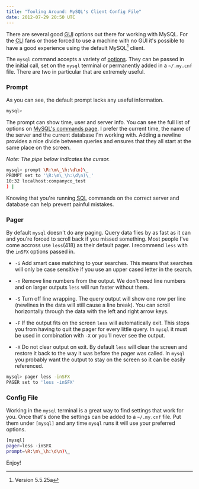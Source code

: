 ```yaml
---
title: "Tooling Around: MySQL's Client Config File"
date: 2012-07-29 20:50 UTC
---
```


There are several good <abbr title="Graphical User Interface">GUI</abbr> options out there for working with MySQL.
For the <abbr title="Command-line Interface">CLI</abbr> fans or those forced to use a machine with no GUI it's possible to have a good experience using the default MySQL[^1] client.
<!--more-->

The `mysql` command accepts a variety of [options][1].
They can be passed in the initial call, set on the `mysql` terminal or permanently added in a `~/.my.cnf` file.
There are two in particular that are extremely useful.

### Prompt

As you can see, the default prompt lacks any useful information.

```sh
mysql>
```

The prompt can show time, user and server info.
You can see the full list of options on [MySQL's commands page][2].
I prefer the current time, the name of the server and the current database I'm working with.
Adding a newline provides a nice divide between queries and ensures that they all start at the same place on the screen.

*Note: The pipe below indicates the cursor.*

```sh
mysql> prompt \R:\m\_\h:\d\n)\_ 
PROMPT set to '\R:\m\_\h:\d\n)\_'
10:32 localhost:companyco_test
) |
```

Knowing that you're running <abbr title="Structured Query Language">SQL</abbr> commands on the correct server and database can help prevent painful mistakes.

### Pager

By default `mysql` doesn't do any paging.
Query data flies by as fast as it can and you're forced to scroll back if you missed something.
Most people I've come accross use `less`(418) as their default pager.
I recommend `less` with the `inSFX` options passed in.

 * `-i` Add smart case matching to your searches.
   This means that searches will only be case sensitive if you use an upper cased letter in the search.

 * `-n` Remove line numbers from the output.
   We don't need line numbers and on larger outputs `less` will run faster without them.

 * `-S` Turn off line wrapping.
   The query output will show one row per line (newlines in the data will still cause a line break).
   You can scroll horizontally through the data with the left and right arrow keys.

 * `-F` If the output fits on the screen `less` will automatically exit.
   This stops you from having to quit the pager for every little query.
   In `mysql` it must be used in combination with `-X` or you'll never see the output.

 * `-X` Do not clear output on exit.
   By default `less` will clear the screen and restore it back to the way it was before the pager was called.
   In `mysql` you probably want the output to stay on the screen so it can be easily referenced.

```sh
mysql> pager less -inSFX
PAGER set to 'less -inSFX'
```

### Config File

Working in the `mysql` terminal is a great way to find settings that work for you.
Once that's done the settings can be added to a `~/.my.cnf` file.
Put them under `[mysql]` and any time `mysql` runs it will use your preferred options.

```sh
[mysql]
pager=less -inSFX
prompt=\R:\m\_\h:\d\n)\_
```

Enjoy!

[1]: http://dev.mysql.com/doc/refman/5.5/en/mysql-command-options.html
[2]: http://dev.mysql.com/doc/refman/5.5/en/mysql-commands.html

[^1]: Version 5.5.25a
